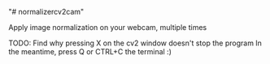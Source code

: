 "# normalizercv2cam" 

Apply image normalization on your webcam, multiple times

TODO: Find why pressing X on the cv2 window doesn't stop the program
In the meantime, press Q or CTRL+C the terminal :)

